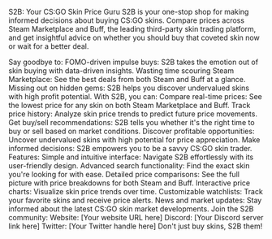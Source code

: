 S2B: Your CS:GO Skin Price Guru
S2B is your one-stop shop for making informed decisions about buying CS:GO skins. Compare prices across Steam Marketplace and Buff, the leading third-party skin trading platform, and get insightful advice on whether you should buy that coveted skin now or wait for a better deal.

Say goodbye to:
FOMO-driven impulse buys: S2B takes the emotion out of skin buying with data-driven insights.
Wasting time scouring Steam Marketplace: See the best deals from both Steam and Buff at a glance.
Missing out on hidden gems: S2B helps you discover undervalued skins with high profit potential.
With S2B, you can:
Compare real-time prices: See the lowest price for any skin on both Steam Marketplace and Buff.
Track price history: Analyze skin price trends to predict future price movements.
Get buy/sell recommendations: S2B tells you whether it's the right time to buy or sell based on market conditions.
Discover profitable opportunities: Uncover undervalued skins with high potential for price appreciation.
Make informed decisions: S2B empowers you to be a savvy CS:GO skin trader.
Features:
Simple and intuitive interface: Navigate S2B effortlessly with its user-friendly design.
Advanced search functionality: Find the exact skin you're looking for with ease.
Detailed price comparisons: See the full picture with price breakdowns for both Steam and Buff.
Interactive price charts: Visualize skin price trends over time.
Customizable watchlists: Track your favorite skins and receive price alerts.
News and market updates: Stay informed about the latest CS:GO skin market developments.
Join the S2B community:
Website: [Your website URL here]
Discord: [Your Discord server link here]
Twitter: [Your Twitter handle here]
Don't just buy skins, S2B them!
